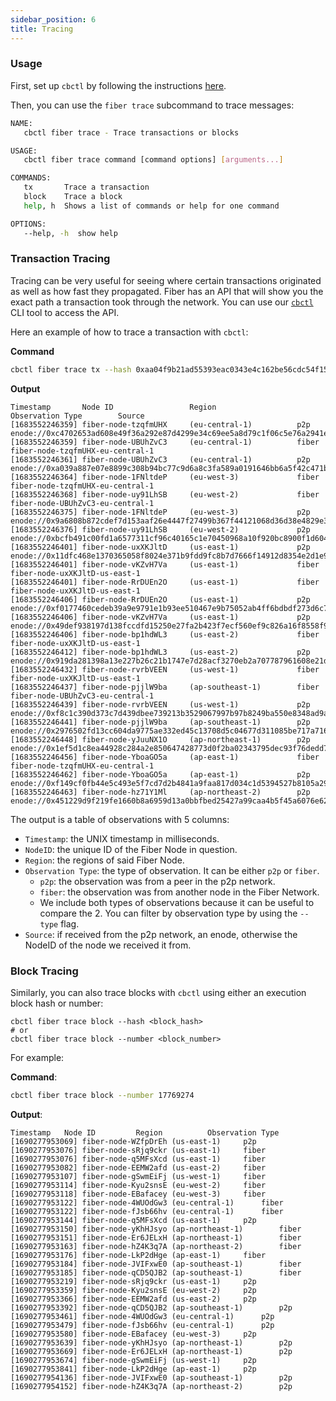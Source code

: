 ```yaml
---
sidebar_position: 6
title: Tracing
---
```

### Usage
First, set up `cbctl` by following the instructions [here](https://github.com/chainbound/cbctl#readme).

Then, you can use the `fiber trace` subcommand to trace messages:
```bash
NAME:
   cbctl fiber trace - Trace transactions or blocks

USAGE:
   cbctl fiber trace command [command options] [arguments...]

COMMANDS:
   tx       Trace a transaction
   block    Trace a block
   help, h  Shows a list of commands or help for one command

OPTIONS:
   --help, -h  show help
```

### Transaction Tracing
Tracing can be very useful for seeing where certain transactions originated as well as how fast they propagated. Fiber has
an API that will show you the exact path a transaction took through the network. You can use our [`cbctl`](https://github.com/chainbound/cbctl) CLI tool to access the API.

Here an example of how to trace a transaction with `cbctl`:

**Command**
```bash
cbctl fiber trace tx --hash 0xaa04f9b21ad55393eac0343e4c162be56cdc54f15f7abc59dfecca347635ec9f --show-source
```
**Output**
```
Timestamp       Node ID                 Region                  Observation Type        Source
[1683552246359] fiber-node-tzqfmUHX     (eu-central-1)          p2p                     enode://0xc4702653ad608e49f36a292e87d4299e34c69ee5a8d79c1f06c5e76a2941e682ca25b974e97b5165d3ce164c37098819fe9821a3c01fe8c0adc4cc697d7e0cda@144.76.79.170:30303
[1683552246359] fiber-node-UBUhZvC3     (eu-central-1)          fiber                   fiber-node-tzqfmUHX-eu-central-1
[1683552246361] fiber-node-UBUhZvC3     (eu-central-1)          p2p                     enode://0xa039a887e07e8899c308b94bc77c9d6a8c3fa589a0191646bb6a5f42c471bad9f8ea545d3a8d2f3ff03a9c7edb6c0f056dac2d485064a948bbac50742df5da0b@3.68.227.119:30303
[1683552246364] fiber-node-1FNltdeP     (eu-west-3)             fiber                   fiber-node-tzqfmUHX-eu-central-1
[1683552246368] fiber-node-uy91LhSB     (eu-west-2)             fiber                   fiber-node-UBUhZvC3-eu-central-1
[1683552246375] fiber-node-1FNltdeP     (eu-west-3)             p2p                     enode://0x9a6808b872cdef7d153aaf26e4447f27499b367f44121068d36d38e4829e336df2a32acf9088ba1a07952016abeea92e58368338b73406a178e751c56335b5b5@81.249.172.138:30403
[1683552246376] fiber-node-uy91LhSB     (eu-west-2)             p2p                     enode://0xbcfb491c00fd1a6577311cf96c40165c1e70450968a10f920bc8900f1d6042db0dc6555064333ec153cc147a9d665d410f905383aa1b022d6e4878139e85c858@13.36.234.254:30303
[1683552246401] fiber-node-uxXKJltD     (us-east-1)             p2p                     enode://0x11dfc468e1370365058f8024e371b9fdd9fc8b7d7666f14912d8354e2d1e98c1bcb570028fabe9e3a5755df500fe933b58dc41390e0c42bd5b5efbbd2e9f2af8@138.201.137.117:30303
[1683552246401] fiber-node-vKZvH7Va     (us-east-1)             fiber                   fiber-node-uxXKJltD-us-east-1
[1683552246401] fiber-node-RrDUEn2O     (us-east-1)             fiber                   fiber-node-uxXKJltD-us-east-1
[1683552246406] fiber-node-RrDUEn2O     (us-east-1)             p2p                     enode://0xf0177460cedeb39a9e9791e1b93ee510467e9b75052ab4ff6bdbdf273d6c7a1d6db010a39032974f90798415ca284bc400182eef119dbc1b83da2a103478b171@34.229.169.228:30303
[1683552246406] fiber-node-vKZvH7Va     (us-east-1)             p2p                     enode://0x49def938197d138fccdfd15250e27fa2b423f7ecf560ef9c826a16f8558f9d062b88648e92578ce7e81558ce53832ffd87efe0ae42d191858bbc42f11e70af85@18.234.75.196:30303
[1683552246406] fiber-node-bp1hdWL3     (us-east-2)             fiber                   fiber-node-uxXKJltD-us-east-1
[1683552246412] fiber-node-bp1hdWL3     (us-east-2)             p2p                     enode://0x919da281398a13e227b26c21b1747e7d28acf3270eb2a707787961608e21d0e4206b1806b04029eec0a75933a08ad730359184e6005dc4245b6c2116a1da57d6@44.201.98.188:30303
[1683552246432] fiber-node-rvrbVEEN     (us-west-1)             fiber                   fiber-node-uxXKJltD-us-east-1
[1683552246437] fiber-node-pjjlW9ba     (ap-southeast-1)        fiber                   fiber-node-UBUhZvC3-eu-central-1
[1683552246439] fiber-node-rvrbVEEN     (us-west-1)             p2p                     enode://0xf8c1c390d373c7d439dbee739213b3529067997b97b8249ba550e8348ad9affafa133c784e40e81aaec535bf88beaebf4f2285561ff7d333282b23b4c9ce2d93@185.171.131.117:30303
[1683552246441] fiber-node-pjjlW9ba     (ap-southeast-1)        p2p                     enode://0x2976502fd13cc604da9775ae332ed45c13708d5c04677d311085be717a7162ebd7fdfa5659d48b047f38f106810f3293f7beac9649decb74256e65d336da8dce@18.141.166.63:29888
[1683552246448] fiber-node-yJuuNX1O     (ap-northeast-1)        p2p                     enode://0x1ef5d1c8ea44928c284a2e850647428773d0f2ba02343795dec93f76dedd73949d516e7580666bc1809782ee0acc51e39f8de90520baca31b164840e0cebda99@52.193.254.254:44881
[1683552246456] fiber-node-YboaGO5a     (ap-east-1)             fiber                   fiber-node-tzqfmUHX-eu-central-1
[1683552246462] fiber-node-YboaGO5a     (ap-east-1)             p2p                     enode://0xf149cf0fb44e5c493e5f7cd7d2b4841a9faa817d034c1d5394527b8105a296a1ba7e15823b60469dd304f5e50f535076a311a1f29b422ca4407ac45f22bd2049@78.46.174.84:30303
[1683552246463] fiber-node-hz71Y1Ml     (ap-northeast-2)        p2p                     enode://0x451229d9f219fe1660b8a6959d13a0bbfbed25427a99caa4b5f45a6076e620ad1fa396525be0b643bff974b3762e997864808be9b7b4d9f443b595e290f5273c@3.36.101.198:40216
```
The output is a table of observations with 5 columns:
* `Timestamp`: the UNIX timestamp in milliseconds.
* `NodeID`: the unique ID of the Fiber Node in question.
* `Region`: the regions of said Fiber Node.
* `Observation Type`: the type of observation. It can be either `p2p` or `fiber`.
    * `p2p`: the observation was from a peer in the p2p network.
    * `fiber`: the observation was from another node in the Fiber Network.
    * We include both types of observations because it can be useful to compare the 2. You can filter by observation type by using the `--type` flag.
* `Source`: if received from the p2p network, an enode, otherwise the NodeID of the node we received it from.

### Block Tracing
Similarly, you can also trace blocks with `cbctl` using either an execution block hash or number:
```
cbctl fiber trace block --hash <block_hash>
# or
cbctl fiber trace block --number <block_number>
```

For example:

**Command**:
```bash
cbctl fiber trace block --number 17769274
```

**Output**:
```
Timestamp	Node ID			Region			Observation Type
[1690277953069]	fiber-node-WZfpDrEh	(us-east-1)		p2p
[1690277953076]	fiber-node-sRjq9ckr	(us-east-1)		fiber
[1690277953076]	fiber-node-q5MFsXcd	(us-east-1)		fiber
[1690277953082]	fiber-node-EEMW2afd	(us-east-2)		fiber
[1690277953107]	fiber-node-gSwmEiFj	(us-west-1)		fiber
[1690277953114]	fiber-node-Kyu2snsE	(eu-west-2)		fiber
[1690277953118]	fiber-node-EBafacey	(eu-west-3)		fiber
[1690277953122]	fiber-node-4WUOdGw3	(eu-central-1)		fiber
[1690277953122]	fiber-node-fJsb66hv	(eu-central-1)		fiber
[1690277953144]	fiber-node-q5MFsXcd	(us-east-1)		p2p
[1690277953150]	fiber-node-yKhHJsyo	(ap-northeast-1)		fiber
[1690277953151]	fiber-node-Er6JELxH	(ap-northeast-1)		fiber
[1690277953163]	fiber-node-hZ4K3q7A	(ap-northeast-2)		fiber
[1690277953176]	fiber-node-LkP2dHge	(ap-east-1)		fiber
[1690277953184]	fiber-node-JVIFxwE0	(ap-southeast-1)		fiber
[1690277953185]	fiber-node-qCD5QJB2	(ap-southeast-1)		fiber
[1690277953219]	fiber-node-sRjq9ckr	(us-east-1)		p2p
[1690277953359]	fiber-node-Kyu2snsE	(eu-west-2)		p2p
[1690277953366]	fiber-node-EEMW2afd	(us-east-2)		p2p
[1690277953392]	fiber-node-qCD5QJB2	(ap-southeast-1)		p2p
[1690277953461]	fiber-node-4WUOdGw3	(eu-central-1)		p2p
[1690277953479]	fiber-node-fJsb66hv	(eu-central-1)		p2p
[1690277953580]	fiber-node-EBafacey	(eu-west-3)		p2p
[1690277953639]	fiber-node-yKhHJsyo	(ap-northeast-1)		p2p
[1690277953669]	fiber-node-Er6JELxH	(ap-northeast-1)		p2p
[1690277953674]	fiber-node-gSwmEiFj	(us-west-1)		p2p
[1690277953841]	fiber-node-LkP2dHge	(ap-east-1)		p2p
[1690277954136]	fiber-node-JVIFxwE0	(ap-southeast-1)		p2p
[1690277954152]	fiber-node-hZ4K3q7A	(ap-northeast-2)		p2p
```
